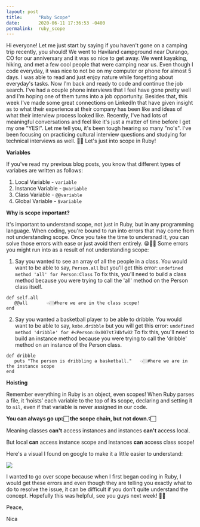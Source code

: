 ```yaml
---
layout: post
title:      "Ruby Scope"
date:       2020-06-11 17:36:53 -0400
permalink:  ruby_scope
---
```



Hi everyone! Let me just start by saying if you haven't gone on a camping trip recently, you should! We went to Haviland campground near Durango, CO for our anniversary and it was so nice to get away. We went kayaking, hiking, and met a few cool people that were camping near us. Even though I code everyday, it was nice to not be on my computer or phone for almost 5 days. I was able to read and just enjoy nature while forgetting about everyday's tasks. Now I'm back and ready to code and continue the job search. I've had a couple phone interviews that I feel have gone pretty well and I'm hoping one of them turns into a job opportunity. Besides that, this week I've made some great connections on LinkedIn that have given insight as to what their experience at their company has been like and ideas of what their interview process looked like. Recently, I've had lots of meaningful conversations and feel like it's just a matter of time before I get my one "YES!". Let me tell you, it's been tough hearing so many "no's". I've been focusing on practicing cultural interview questions and studying for technical interviews as well. 🤞🏻 Let's just into scope in Ruby!


**Variables**

If you've read my previous blog posts, you know that different types of variabes are written as follows:

1. Local Variable - `variable`
2. Instance Variable - `@variable`
3. Class Variable - `@@variable`
4. Global Variable - `$variable`


**Why is scope important?**

It's important to understand scope, not just in Ruby, but in any programming language. When coding, you're bound to run into errors that may come from not understanding scope. Once you take the time to undersnad it, you can solve those errors with ease or just avoid them entirely. 😁👍🏻 Some errors you might run into as a result of not understanding scope: 

1. Say you wanted to see an array of all the people in a class. You would want to be able to say, `Person.all` but you'll get this error: 
`undefined method 'all' for Person:Class`
To fix this, you'll need to build a class method because you were trying to call the 'all' method on the Person class itself. 
```
def self.all 
   @@all       👈🏼#here we are in the class scope!
end
```

2. Say you wanted a basketball player to be able to dribble. You would want to be able to say, `kobe.dribble` but you will get this error: 
`undefined method 'dribble' for #<Person:0x007st74bfw02`
To fix this, you'll need to build an instance method because you were trying to call the 'dribble' method on an instance of the Person class.
```
def dribble
   puts "The person is dribbling a basketball."   👈🏼#here we are in the instance scope
end
```

**Hoisting**

Remember everything in Ruby is an object, even scopes! When Ruby parses a file, it ‘hoists’ each variable to the top of its scope, declaring and setting it to `nil`, even if that variable is never assigned in our code.

**You can always go up👆🏻 the scope chain, but not down.👇🏻**

Meaning classes **can't** access instances and instances **can't** access local.

But local **can** access instance scope and instances **can** access class scope!

Here's a visual I found on google to make it a little easier to understand: 

![](https://www.natashatherobot.com/wp-content/uploads/variable-scope-ruby.jpg)



I wanted to go over scope because when I first began coding in Ruby, I would get these errors and even though they are telling you exactly what to do to resolve the issue, it can be difficult if you don't quite understand the concept. Hopefully this was helpful, see you guys next week! 👋🏻

Peace, 

Nica
